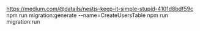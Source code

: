 https://medium.com/@datails/nestjs-keep-it-simple-stupid-4101d8bdf59c
npm run migration:generate --name=CreateUsersTable
npm run migration:run
